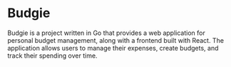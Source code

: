 # Budgie

Budgie is a project written in Go that provides a web application for personal budget management, along with a frontend built with React. The application allows users to manage their expenses, create budgets, and track their spending over time.

